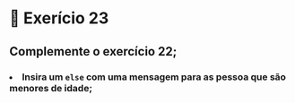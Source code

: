 # :dart: Exerício 23
## Complemente o exercício 22;
### <li> Insira um <code>else</code> com uma mensagem para as pessoa que são menores de idade;
